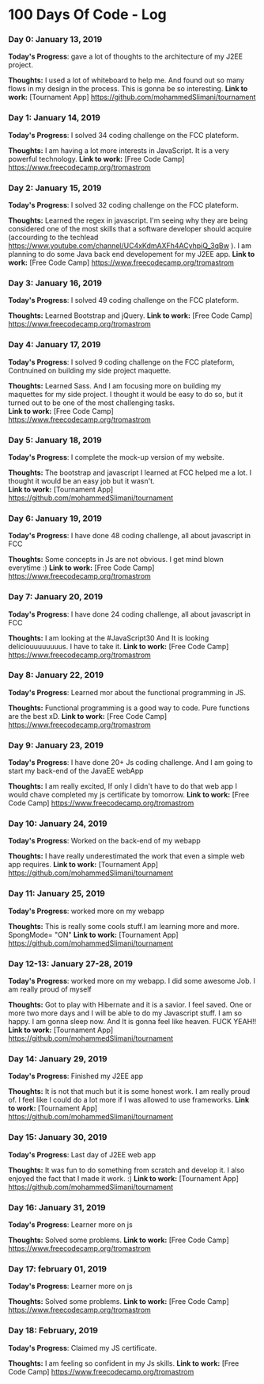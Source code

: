# 100 Days Of Code - Log

### Day 0: January 13, 2019
**Today's Progress**: gave a lot of thoughts to the architecture of my J2EE project.

**Thoughts:** I used a lot of whiteboard to help me. And found out so many flows in my design in the process. This is gonna be so interesting.
**Link to work:** [Tournament App] https://github.com/mohammedSlimani/tournament


### Day 1: January 14, 2019
**Today's Progress**: I solved 34 coding challenge on the FCC plateform.

**Thoughts:** I am having a lot more interests in JavaScript. It is a very powerful technology. 
**Link to work:** [Free Code Camp] https://www.freecodecamp.org/tromastrom


### Day 2: January 15, 2019
**Today's Progress**: I solved 32 coding challenge on the FCC plateform.

**Thoughts:** Learned the regex in javascript. I'm seeing why they are being considered one of the most skills that a software developer should acquire (accourding to the techlead https://www.youtube.com/channel/UC4xKdmAXFh4ACyhpiQ_3qBw ). 
I am planning to do some Java back end developement for my J2EE app. 
**Link to work:** [Free Code Camp] https://www.freecodecamp.org/tromastrom

### Day 3: January 16, 2019
**Today's Progress**: I solved 49 coding challenge on the FCC plateform.

**Thoughts:** Learned Bootstrap and jQuery. 
**Link to work:** [Free Code Camp] https://www.freecodecamp.org/tromastrom

### Day 4: January 17, 2019
**Today's Progress**: I solved 9 coding challenge on the FCC plateform, Contnuined on building my side project maquette. 

**Thoughts:** Learned Sass. And I am focusing more on building my maquettes for my side project. I thought it would be easy to do so, but it turned out to be one of the most challenging tasks.   
**Link to work:** [Free Code Camp] https://www.freecodecamp.org/tromastrom

### Day 5: January 18, 2019
**Today's Progress**: I complete the mock-up version of my website. 

**Thoughts:** The bootstrap and javascript I learned at FCC helped me a lot. I thought it would be an easy job but it wasn't.   
**Link to work:** [Tournament App] https://github.com/mohammedSlimani/tournament 


### Day 6: January 19, 2019
**Today's Progress**: I have done 48 coding challenge, all about javascript in FCC

**Thoughts:** Some concepts in Js are not obvious. I get mind blown everytime :) 
**Link to work:** [Free Code Camp] https://www.freecodecamp.org/tromastrom


### Day 7: January 20, 2019
**Today's Progress**: I have done 24 coding challenge, all about javascript in FCC

**Thoughts:** I am looking at the #JavaScript30 And It is looking deliciouuuuuuuus. I have to take it.
**Link to work:** [Free Code Camp] https://www.freecodecamp.org/tromastrom

### Day 8: January 22, 2019
**Today's Progress**: Learned mor about the functional programming in JS.

**Thoughts:** Functional programming is a good way to code. Pure functions are the best xD.
**Link to work:** [Free Code Camp] https://www.freecodecamp.org/tromastrom

### Day 9: January 23, 2019
**Today's Progress**: I have done 20+ Js coding challenge. And I am going to start my back-end of the JavaEE webApp

**Thoughts:** I am really excited, If only I didn't have to do that web app I would chave completed my js certificate by tomorrow.
**Link to work:** [Free Code Camp] https://www.freecodecamp.org/tromastrom


### Day 10: January 24, 2019
**Today's Progress**: Worked on the back-end of my webapp

**Thoughts:** I have really underestimated the work that even a simple web app requires.
**Link to work:** [Tournament App] https://github.com/mohammedSlimani/tournament 


### Day 11: January 25, 2019
**Today's Progress**: worked more on my webapp 

**Thoughts:** This is really some cools stuff.I am learning more and more. SpongMode= "ON"
**Link to work:** [Tournament App] https://github.com/mohammedSlimani/tournament 


### Day 12-13: January 27-28, 2019
**Today's Progress**: worked more on my webapp. I did some awesome Job. I am really proud of myself 

**Thoughts:** Got to play with Hibernate and it is a savior. I feel saved. One or more two more days and I will be able to do my Javascript stuff. I am so happy. I am gonna sleep now. And It is gonna feel like heaven. FUCK YEAH!!
**Link to work:** [Tournament App] https://github.com/mohammedSlimani/tournament 

### Day 14: January 29, 2019
**Today's Progress**: Finished my J2EE app

**Thoughts:** It is not that much but it is some honest work. I am really proud of. I feel like I could do a lot more if I was allowed to use frameworks.
**Link to work:** [Tournament App] https://github.com/mohammedSlimani/tournament 


### Day 15: January 30, 2019
**Today's Progress**: Last day of J2EE web app

**Thoughts:** It was fun to do something from scratch and develop it. I also enjoyed the fact that I made it work. :)
**Link to work:** [Tournament App] https://github.com/mohammedSlimani/tournament 

### Day 16: January 31, 2019
**Today's Progress**: Learner more on js 

**Thoughts:** Solved some problems.
**Link to work:** [Free Code Camp] https://www.freecodecamp.org/tromastrom

### Day 17: february 01, 2019
**Today's Progress**: Learner more on js 

**Thoughts:** Solved some problems.
**Link to work:** [Free Code Camp] https://www.freecodecamp.org/tromastrom

### Day 18: February, 2019
**Today's Progress**: Claimed my JS certificate.

**Thoughts:** I am feeling so confident in my Js skills.
**Link to work:** [Free Code Camp] https://www.freecodecamp.org/tromastrom


